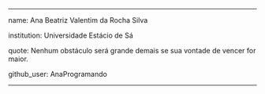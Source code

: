 
---

name: Ana Beatriz Valentim da Rocha Silva

institution: Universidade Estácio de Sá

quote: Nenhum obstáculo será grande demais se sua vontade de vencer for maior.

github_user: AnaProgramando

---
